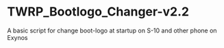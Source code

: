 # TWRP_Bootlogo_Changer-v2.2
A basic script for change boot-logo at startup on S-10 and other phone on Exynos
